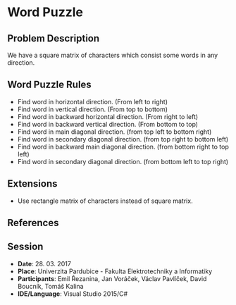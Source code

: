 ﻿# Word Puzzle

## Problem Description
We have a square matrix of characters which consist some words in any direction.

## Word Puzzle Rules

- Find word in horizontal direction. (From left to right)
- Find word in vertical direction. (From top to bottom)
- Find word in backward horizontal direction. (From right to left)
- Find word in backward vertical direction. (From bottom to top)
- Find word in main diagonal direction. (from top left to bottom right)
- Find word in secondary diagonal direction. (from top right to bottom left)
- Find word in backward main diagonal direction. (from bottom right to top left)
- Find word in secondary diagonal direction. (from bottom left to top right)

## Extensions

- Use rectangle matrix of characters instead of square matrix.

## References

## Session

- **Date**: 28. 03. 2017
- **Place**: Univerzita Pardubice - Fakulta Elektrotechniky a Informatiky
- **Participants**: Emil Řezanina, Jan Voráček, Václav Pavlíček, David Boucník, Tomáš Kalina
- **IDE/Language**: Visual Studio 2015/C#